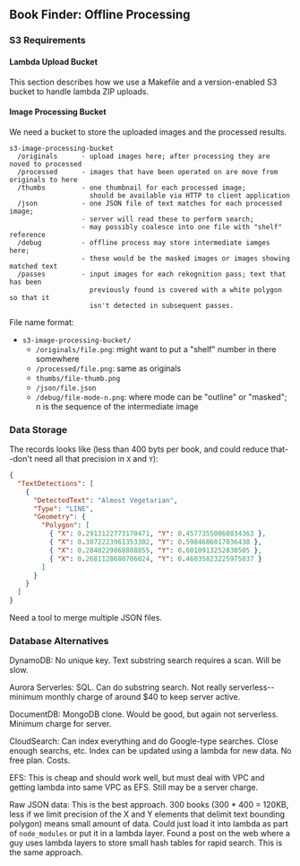 ## Book Finder: Offline Processing

### S3 Requirements

#### Lambda Upload Bucket

This section describes how we use a Makefile and a version-enabled S3 bucket to
handle lambda ZIP uploads.

#### Image Processing Bucket

We need a bucket to store the uploaded images and the processed results.

```
s3-image-processing-bucket
  /originals      - upload images here; after processing they are noved to processed
  /processed      - images that have been operated on are move from originals to here
  /thumbs         - one thumbnail for each processed image;
                    should be available via HTTP to client application
  /json           - one JSON file of text matches for each processed image;
                  - server will read these to perform search;
                  - may possibly coalesce into one file with "shelf" reference
  /debug          - offline process may store intermediate iamges here;
                  - these would be the masked images or images showing matched text
  /passes         - input images for each rekognition pass; text that has been
                    previously found is covered with a white polygon so that it
                    isn't detected in subsequent passes.
```

File name format:

- `s3-image-processing-bucket/`
  - `/originals/file.png`: might want to put a "shelf" number in there somewhere
  - `/processed/file.png`: same as originals
  - `thumbs/file-thumb.png`
  - `/json/file.json`
  - `/debug/file-mode-n.png`: where mode can be "outline" or "masked"; n is the sequence of the intermediate image

### Data Storage

The records looks like (less than 400 byts per book, and could reduce that--don't need
all that precision in `X` and `Y`):
```json
{
  "TextDetections": [
    {
      "DetectedText": "Almost Vegetarian",
      "Type": "LINE",
      "Geometry": {
        "Polygon": [
          { "X": 0.2913122773170471, "Y": 0.45773550868034363 },
          { "X": 0.3072223961353302, "Y": 0.5984686017036438 },
          { "X": 0.2840229868888855, "Y": 0.6010913252830505 },
          { "X": 0.2681128680706024, "Y": 0.46035823225975037 }
        ]
      }
    }
  ]
}
```

Need a tool to merge multiple JSON files.

### Database Alternatives

DynamoDB: No unique key. Text substring search requires a scan. Will be slow.

Aurora Serverles: SQL. Can do substring search. Not really serverless--minimum monthly charge 
of around $40 to keep server active.

DocumentDB: MongoDB clone. Would be good, but again not serverless. Minimum charge for server.

CloudSearch: Can index everything and do Google-type searches. Close enough searchs, etc. 
Index can be updated using a lambda for new data. No free plan. Costs.

EFS: This is cheap and should work well, but must deal with VPC and getting lambda into same
VPC as EFS. Still may be a server charge.

Raw JSON data: This is the best approach. 300 books (300 * 400 = 120KB, less if we limit
precision of the X and Y elements that delimit text bounding polygon) 
means small amount of data. Could just
load it into lambda as part of `node_modules` or put it in a lambda layer. Found a post
on the web where a guy uses lambda layers to store small hash tables for rapid search.
This is the same approach.
